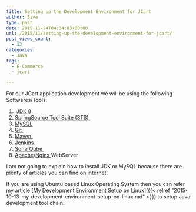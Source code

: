 ```yaml
---
title: Setting up the Development Environment for JCart
author: Siva
type: post
date: 2015-11-24T04:34:03+00:00
url: /2015/11/setting-up-the-development-environment-for-jcart/
post_views_count:
  - 13
categories:
  - Java
tags:
  - E-Commerce
  - jcart

---
```

For our JCart application development we will be using the following Softwares/Tools.

  1.  <a href="http://www.oracle.com/technetwork/java/javase/downloads/index.html" target="_blank">JDK 8</a>
  2. <a href="https://spring.io/tools/sts/all" target="_blank">SpringSource Tool Suite (STS) </a>
  3. <a href="https://www.mysql.com/downloads/" target="_blank">MySQL</a>
  4. <a href="https://git-scm.com/download/win" target="_blank">Git </a>
  5. <a href="https://maven.apache.org/download.cgi" target="_blank">Maven </a>
  6. <a href="https://jenkins-ci.org/" target="_blank">Jenkins </a>
  7. <a href="http://www.sonarqube.org/" target="_blank">SonarQube </a>
  8. <a href="https://httpd.apache.org/" target="_blank">Apache</a>/<a href="https://www.nginx.com/" target="_blank">Nginx </a>WebServer


I am not going to explain how to install JDK or MySQL because there are plenty of articles you can find on internet.

If you are using Ubuntu based Linux Operating System then you can refer my article 
[My Development Environment Setup on Linux]({{< relref "2015-10-13-my-development-environment-setup-on-linux.md" >}})
to setup Java development tool chain.
